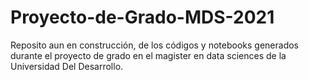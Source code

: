 # Proyecto-de-Grado-MDS-2021
Reposito aun en construcción, de los códigos y notebooks generados durante el proyecto de grado en el magister en data sciences de la Universidad Del Desarrollo.
